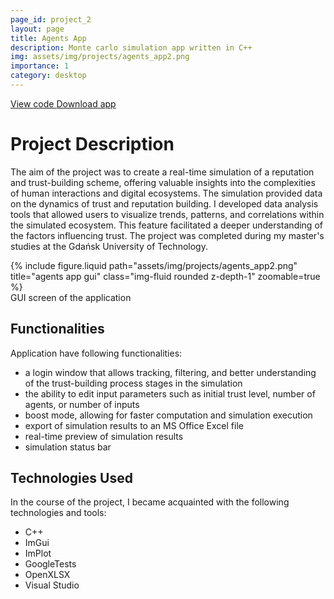 ```yaml
---
page_id: project_2
layout: page
title: Agents App
description: Monte carlo simulation app written in C++
img: assets/img/projects/agents_app2.png
importance: 1
category: desktop
---
```


<div class="links">
  <a href="https://github.com/Ziumper/AgentsApp" class="btn btn-amber btn-sm z-depth-0" role="button">View code <i class="fa-brands fa-github"></i></a>
   <a href="https://github.com/Ziumper/AgentsApp/releases" class="btn btn-amber btn-sm z-depth-0" role="button">Download app <i class="fa fa-download"></i></a>
</div>

# Project Description

The aim of the project was to create a real-time simulation of a reputation and trust-building scheme, offering valuable insights into the complexities of human interactions and digital ecosystems. The simulation provided data on the dynamics of trust and reputation building. I developed data analysis tools that allowed users to visualize trends, patterns, and correlations within the simulated ecosystem. This feature facilitated a deeper understanding of the factors influencing trust. The project was completed during my master's studies at the Gdańsk University of Technology.

<div class="row justify-content-sm-center">
    <div class="col-sm-8 mt-3 mt-md-0">
        {% include figure.liquid path="assets/img/projects/agents_app2.png" title="agents app gui" class="img-fluid rounded z-depth-1" zoomable=true %}
    </div>
</div>
<div class="caption">
    GUI screen of the application
</div>

## Functionalities

Application have following functionalities:

- a login window that allows tracking, filtering, and better understanding of the trust-building process stages in the simulation
- the ability to edit input parameters such as initial trust level, number of agents, or number of inputs
- boost mode, allowing for faster computation and simulation execution
- export of simulation results to an MS Office Excel file
- real-time preview of simulation results
- simulation status bar

## Technologies Used

In the course of the project, I became acquainted with the following technologies and tools:

- C++
- ImGui
- ImPlot
- GoogleTests
- OpenXLSX
- Visual Studio
